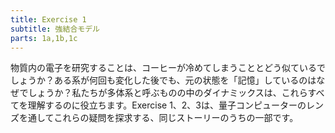 ```yaml
---
title: Exercise 1
subtitle: 強結合モデル
parts: 1a,1b,1c
---
```


物質内の電子を研究することは、コーヒーが冷めてしまうこととどう似ているでしょうか？ある系が何回も変化した後でも、元の状態を「記憶」しているのはなぜでしょうか？私たちが多体系と呼ぶものの中のダイナミックスは、これらすべてを理解するのに役立ちます。Exercise 1、2、3は、量子コンピューターのレンズを通してこれらの疑問を探求する、同じストーリーのうちの一部です。

